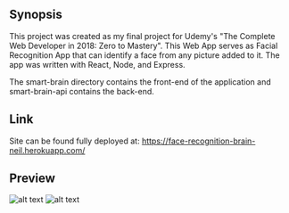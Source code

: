 ## Synopsis

This project was created as my final project for Udemy's "The Complete Web Developer in 2018: Zero to Mastery". This Web App serves as Facial Recognition App that can identify a face from any picture added to it. The app was written with React, Node, and Express.

The smart-brain directory contains the front-end of the application and smart-brain-api contains the back-end. 

## Link

Site can be found fully deployed at: https://face-recognition-brain-neil.herokuapp.com/

## Preview

![alt text](https://s3.amazonaws.com/face-recognition-screenshots/face-recognition-sign-in.png)
![alt text](https://s3.amazonaws.com/face-recognition-screenshots/face-recognition-main.png)
